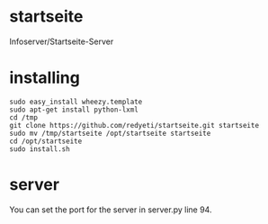 startseite
==========

Infoserver/Startseite-Server

installing
==========

```
sudo easy_install wheezy.template
sudo apt-get install python-lxml
cd /tmp
git clone https://github.com/redyeti/startseite.git startseite
sudo mv /tmp/startseite /opt/startseite startseite
cd /opt/startseite
sudo install.sh

```

server
======
You can set the port for the server in server.py line 94.
